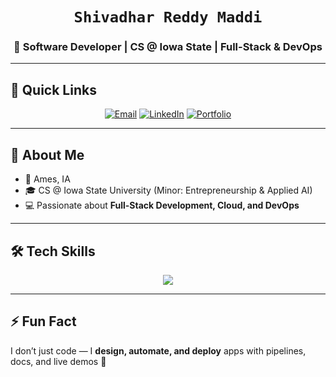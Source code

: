 <!-- README.md -->

<h1 align="center">
  <code>Shivadhar Reddy Maddi</code>
</h1>
<h3 align="center">🚀 Software Developer | CS @ Iowa State | Full-Stack & DevOps</h3>

---

## 🔗 Quick Links
<p align="center">
  <a href="mailto:msreddy@iastate.edu"><img src="https://img.icons8.com/fluency/48/gmail-new.png" alt="Email"/></a>
  <a href="https://linkedin.com/in/msreddy6"><img src="https://img.icons8.com/fluency/48/linkedin.png" alt="LinkedIn"/></a>
  <a href="https://shivadhar.com"><img src="https://img.icons8.com/fluency/48/domain.png" alt="Portfolio"/></a>
</p>

---

## 👤 About Me
- 📍 Ames, IA  
- 🎓 CS @ Iowa State University (Minor: Entrepreneurship & Applied AI)  
- 💻 Passionate about **Full-Stack Development, Cloud, and DevOps**  

---

## 🛠️ Tech Skills
<p align="center">
  <img src="https://skillicons.dev/icons?i=java,python,c,js,ts,react,nodejs,express,tailwind,mysql,mongodb,firebase,aws,gcp,docker,git,github,gitlab,postman,wordpress,figma,vscode,androidstudio,tableau,powerbi" />
</p>

---

## ⚡ Fun Fact
I don’t just code — I **design, automate, and deploy** apps with pipelines, docs, and live demos 🚀
